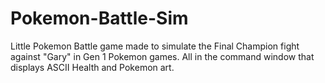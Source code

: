 # Pokemon-Battle-Sim

Little Pokemon Battle game made to simulate the Final Champion fight against "Gary" in Gen 1 Pokemon games.
All in the command window that displays ASCII Health and Pokemon art.
